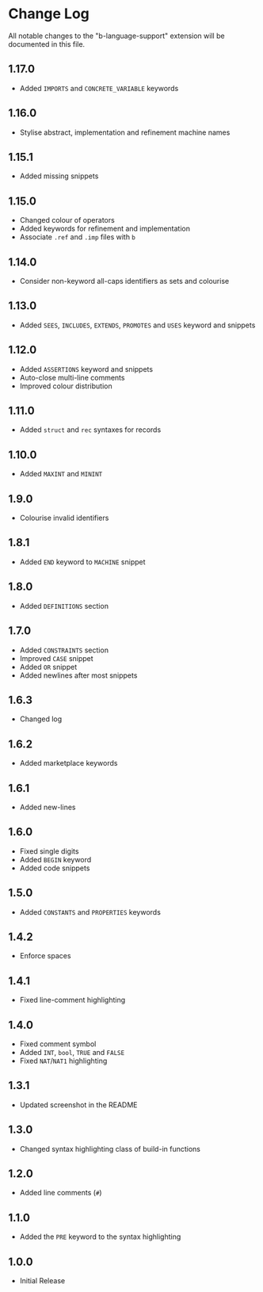 # Change Log

All notable changes to the "b-language-support" extension will be documented in this file.

## 1.17.0

- Added `IMPORTS` and `CONCRETE_VARIABLE` keywords

## 1.16.0

- Stylise abstract, implementation and refinement machine names

## 1.15.1

- Added missing snippets

## 1.15.0

- Changed colour of operators
- Added keywords for refinement and implementation
- Associate `.ref` and `.imp` files with `b`

## 1.14.0

- Consider non-keyword all-caps identifiers as sets and colourise

## 1.13.0

- Added `SEES`, `INCLUDES`, `EXTENDS`, `PROMOTES` and `USES` keyword and snippets

## 1.12.0

- Added `ASSERTIONS` keyword and snippets
- Auto-close multi-line comments
- Improved colour distribution

## 1.11.0

- Added `struct` and `rec` syntaxes for records

## 1.10.0

- Added `MAXINT` and `MININT`

## 1.9.0

- Colourise invalid identifiers

## 1.8.1

- Added `END` keyword to `MACHINE` snippet

## 1.8.0

- Added `DEFINITIONS` section

## 1.7.0

- Added `CONSTRAINTS` section
- Improved `CASE` snippet
- Added `OR` snippet
- Added newlines after most snippets

## 1.6.3

- Changed log

## 1.6.2

- Added marketplace keywords

## 1.6.1

- Added new-lines

## 1.6.0

- Fixed single digits
- Added `BEGIN` keyword
- Added code snippets

## 1.5.0

- Added `CONSTANTS` and `PROPERTIES` keywords

## 1.4.2

- Enforce spaces

## 1.4.1

- Fixed line-comment highlighting

## 1.4.0

- Fixed comment symbol
- Added `INT`, `bool`, `TRUE` and `FALSE`
- Fixed `NAT`/`NAT1` highlighting

## 1.3.1

- Updated screenshot in the README

## 1.3.0

- Changed syntax highlighting class of build-in functions

## 1.2.0

- Added line comments (`#`)

## 1.1.0

- Added the `PRE` keyword to the syntax highlighting

## 1.0.0

- Initial Release
